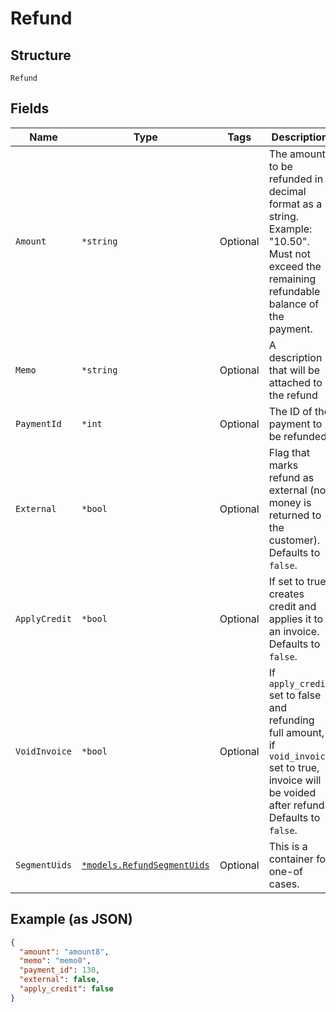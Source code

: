 
# Refund

## Structure

`Refund`

## Fields

| Name | Type | Tags | Description |
|  --- | --- | --- | --- |
| `Amount` | `*string` | Optional | The amount to be refunded in decimal format as a string. Example: "10.50". Must not exceed the remaining refundable balance of the payment. |
| `Memo` | `*string` | Optional | A description that will be attached to the refund |
| `PaymentId` | `*int` | Optional | The ID of the payment to be refunded |
| `External` | `*bool` | Optional | Flag that marks refund as external (no money is returned to the customer). Defaults to `false`. |
| `ApplyCredit` | `*bool` | Optional | If set to true, creates credit and applies it to an invoice. Defaults to `false`. |
| `VoidInvoice` | `*bool` | Optional | If `apply_credit` set to false and refunding full amount, if `void_invoice` set to true, invoice will be voided after refund. Defaults to `false`. |
| `SegmentUids` | [`*models.RefundSegmentUids`](../../doc/models/containers/refund-segment-uids.md) | Optional | This is a container for one-of cases. |

## Example (as JSON)

```json
{
  "amount": "amount8",
  "memo": "memo0",
  "payment_id": 130,
  "external": false,
  "apply_credit": false
}
```

